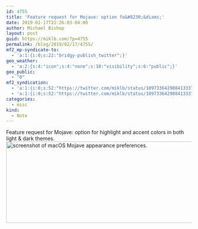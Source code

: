 ```yaml
---
id: 4755
title: 'Feature request for Mojave: option fo&#8230;&diams;'
date: 2019-02-17T22:26:03-04:00
author: Michael Bishop
layout: post
guid: https://miklb.com/?p=4755
permalink: /blog/2019/02/17/4755/
mf2_mp-syndicate-to:
  - 'a:1:{i:0;s:22:"bridgy-publish_twitter";}'
geo_weather:
  - 'a:2:{s:4:"icon";s:4:"none";s:10:"visibility";s:6:"public";}'
geo_public:
  - "0"
mf2_syndication:
  - 'a:1:{i:0;s:52:"https://twitter.com/miklb/status/1097336429884133376";}'
  - 'a:1:{i:0;s:52:"https://twitter.com/miklb/status/1097336429884133376";}'
categories:
  - misc
kind:
  - Note
---
```

Feature request for Mojave: option for highlight and accent colors in both light & dark themes. <img src="https://cdn.miklb.com/General_2019-02-17_22-22-44.png" width="624" height="221" alt="screenshot of macOS Mojave appearance preferences." class="u-photo alignnone size-large" />